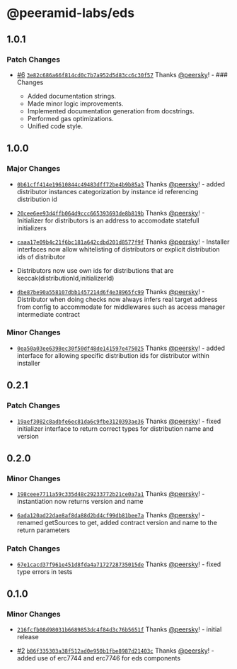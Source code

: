 # @peeramid-labs/eds

## 1.0.1

### Patch Changes

- [#6](https://github.com/peeramid-labs/eds/pull/6) [`3e82c686a66f814cd0c7b7a952d5d83cc6c30f57`](https://github.com/peeramid-labs/eds/commit/3e82c686a66f814cd0c7b7a952d5d83cc6c30f57) Thanks [@peersky](https://github.com/peersky)! - ### Changes

  - Added documentation strings.
  - Made minor logic improvements.
  - Implemented documentation generation from docstrings.
  - Performed gas optimizations.
  - Unified code style.

## 1.0.0

### Major Changes

- [`0b61cff414e19610844c49483dff72be4b9b85a3`](https://github.com/peeramid-labs/eds/commit/0b61cff414e19610844c49483dff72be4b9b85a3) Thanks [@peersky](https://github.com/peersky)! - added distributor instances categorization by instance id referencing distribution id

- [`20cee6ee93d4ffb064d9ccc665393693de8b819b`](https://github.com/peeramid-labs/eds/commit/20cee6ee93d4ffb064d9ccc665393693de8b819b) Thanks [@peersky](https://github.com/peersky)! - Initializer for distributors is an address to accomodate statefull initializers

- [`caaa17e09b4c21f6bc181a642cdbd201d8577f9f`](https://github.com/peeramid-labs/eds/commit/caaa17e09b4c21f6bc181a642cdbd201d8577f9f) Thanks [@peersky](https://github.com/peersky)! - Installer interfaces now allow whitelisting of distributors or explicit distribution ids of distributor

- Distributors now use own ids for distributions that are keccak(distributionId,initializerId)

- [`dbe87be90a558107dbb1457214d6f4e38965fc99`](https://github.com/peeramid-labs/eds/commit/dbe87be90a558107dbb1457214d6f4e38965fc99) Thanks [@peersky](https://github.com/peersky)! - Distributor when doing checks now always infers real target address from config to accommodate for middlewares such as access manager intermediate contract

### Minor Changes

- [`0ea50a03ee6398ec30f50df48de141597e475025`](https://github.com/peeramid-labs/eds/commit/0ea50a03ee6398ec30f50df48de141597e475025) Thanks [@peersky](https://github.com/peersky)! - added interface for allowing specific distribution ids for distributor within installer

## 0.2.1

### Patch Changes

- [`19aef3082c8adbfe6ec81da6c9fbe3120393ae36`](https://github.com/peeramid-labs/eds/commit/19aef3082c8adbfe6ec81da6c9fbe3120393ae36) Thanks [@peersky](https://github.com/peersky)! - fixed initializer interface to return correct types for distribution name and version

## 0.2.0

### Minor Changes

- [`198ceee7711a59c335d48c29233772b21ce0a7a1`](https://github.com/peeramid-labs/eds/commit/198ceee7711a59c335d48c29233772b21ce0a7a1) Thanks [@peersky](https://github.com/peersky)! - instantiation now returns version and name

- [`6ada120ad22dae8af8da88d2bd4cf99db81bee7a`](https://github.com/peeramid-labs/eds/commit/6ada120ad22dae8af8da88d2bd4cf99db81bee7a) Thanks [@peersky](https://github.com/peersky)! - renamed getSources to get, added contract version and name to the return parameters

### Patch Changes

- [`67e1cacd37f961e451d8fda4a7172728735015de`](https://github.com/peeramid-labs/eds/commit/67e1cacd37f961e451d8fda4a7172728735015de) Thanks [@peersky](https://github.com/peersky)! - fixed type errors in tests

## 0.1.0

### Minor Changes

- [`216fcfb08d98031b6689853dc4f84d3c76b5651f`](https://github.com/peeramid-labs/eds/commit/216fcfb08d98031b6689853dc4f84d3c76b5651f) Thanks [@peersky](https://github.com/peersky)! - initial release

- [#2](https://github.com/peeramid-labs/eds/pull/2) [`b86f335303a38f512ad0e950b1fbe8987d21403c`](https://github.com/peeramid-labs/eds/commit/b86f335303a38f512ad0e950b1fbe8987d21403c) Thanks [@peersky](https://github.com/peersky)! - added use of erc7744 and erc7746 for eds components
